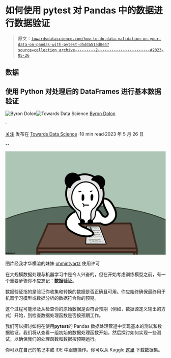 # 如何使用 pytest 对 Pandas 中的数据进行数据验证

> 原文：[`towardsdatascience.com/how-to-do-data-validation-on-your-data-on-pandas-with-pytest-d5dda51ad0e4?source=collection_archive---------2-----------------------#2023-05-26`](https://towardsdatascience.com/how-to-do-data-validation-on-your-data-on-pandas-with-pytest-d5dda51ad0e4?source=collection_archive---------2-----------------------#2023-05-26)

## 数据

## 使用 Python 对处理后的 DataFrames 进行基本数据验证

[](https://byrondolon.medium.com/?source=post_page-----d5dda51ad0e4--------------------------------)![Byron Dolon](https://byrondolon.medium.com/?source=post_page-----d5dda51ad0e4--------------------------------)[](https://towardsdatascience.com/?source=post_page-----d5dda51ad0e4--------------------------------)![Towards Data Science](https://towardsdatascience.com/?source=post_page-----d5dda51ad0e4--------------------------------) [Byron Dolon](https://byrondolon.medium.com/?source=post_page-----d5dda51ad0e4--------------------------------)

·

[关注](https://medium.com/m/signin?actionUrl=https%3A%2F%2Fmedium.com%2F_%2Fsubscribe%2Fuser%2F6b5d063df5dd&operation=register&redirect=https%3A%2F%2Ftowardsdatascience.com%2Fhow-to-do-data-validation-on-your-data-on-pandas-with-pytest-d5dda51ad0e4&user=Byron+Dolon&userId=6b5d063df5dd&source=post_page-6b5d063df5dd----d5dda51ad0e4---------------------post_header-----------) 发布在 [Towards Data Science](https://towardsdatascience.com/?source=post_page-----d5dda51ad0e4--------------------------------) ·10 min read·2023 年 5 月 26 日[](https://medium.com/m/signin?actionUrl=https%3A%2F%2Fmedium.com%2F_%2Fvote%2Ftowards-data-science%2Fd5dda51ad0e4&operation=register&redirect=https%3A%2F%2Ftowardsdatascience.com%2Fhow-to-do-data-validation-on-your-data-on-pandas-with-pytest-d5dda51ad0e4&user=Byron+Dolon&userId=6b5d063df5dd&source=-----d5dda51ad0e4---------------------clap_footer-----------)

--

[](https://medium.com/m/signin?actionUrl=https%3A%2F%2Fmedium.com%2F_%2Fbookmark%2Fp%2Fd5dda51ad0e4&operation=register&redirect=https%3A%2F%2Ftowardsdatascience.com%2Fhow-to-do-data-validation-on-your-data-on-pandas-with-pytest-d5dda51ad0e4&source=-----d5dda51ad0e4---------------------bookmark_footer-----------)![](img/e0ef97c2f7836a1f5e61f73ce2556434.png)

图片经我才华横溢的妹妹 [ohmintyartz](https://www.instagram.com/ohmintyartz/) 使用许可

在大规模数据处理与机器学习中是令人兴奋的，但在开始考虑训练模型之前，有一个重要步骤你不应忘记：**数据验证**。

数据验证指的是验证你收集和转换的数据是否正确且可用。你应始终确保最终用于机器学习模型或数据分析的数据符合你的预期。

这个过程可能涉及从检查你的原始数据是否符合预期（例如，数据源定义输出的方式）开始，到检查数据处理函数是否按预期工作。

我们可以探讨如何在使用**pytest**的 Pandas 数据处理管道中实现基本的测试和数据验证。我们将从查看一组初始的数据处理函数开始，然后探讨如何实现一些测试，以确保我们的处理函数和数据按预期运行。

你可以在自己的笔记本或 IDE 中跟随操作。你可以从 Kaggle [这里](https://www.kaggle.com/datasets/deepanshuverma0154/sales-dataset-of-ecommerce-electronic-products?resource=download) 下载数据集。
